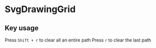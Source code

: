# SvgDrawingGrid

## Key usage
Press `Shift + r` to clear all an entire path
Press `r` to clear the last path
